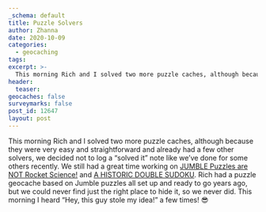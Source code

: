 ```yaml
---
_schema: default
title: Puzzle Solvers
author: Zhanna
date: 2020-10-09
categories:
  - geocaching
tags:
excerpt: >-
  This morning Rich and I solved two more puzzle caches, although because they were very easy and straightforward and already had a few other solvers, we decided not to log a “solved it” note like we’ve done for some others recently.
header:
  teaser:
geocaches: false
surveymarks: false
post_id: 12647
layout: post
---
```


This morning Rich and I solved two more puzzle caches, although because they were very easy and straightforward and already had a few other solvers, we decided not to log a “solved it” note like we’ve done for some others recently. We still had a great time working on [JUMBLE Puzzles are NOT Rocket Science!](https://www.geocaching.com/geocache/GC910J6) and [A HISTORIC DOUBLE SUDOKU](https://www.geocaching.com/geocache/GC90B96). Rich had a puzzle geocache based on Jumble puzzles all set up and ready to go years ago, but we could never find just the right place to hide it, so we never did. This morning I heard “Hey, this guy stole my idea!” a few times! :sunglasses:
